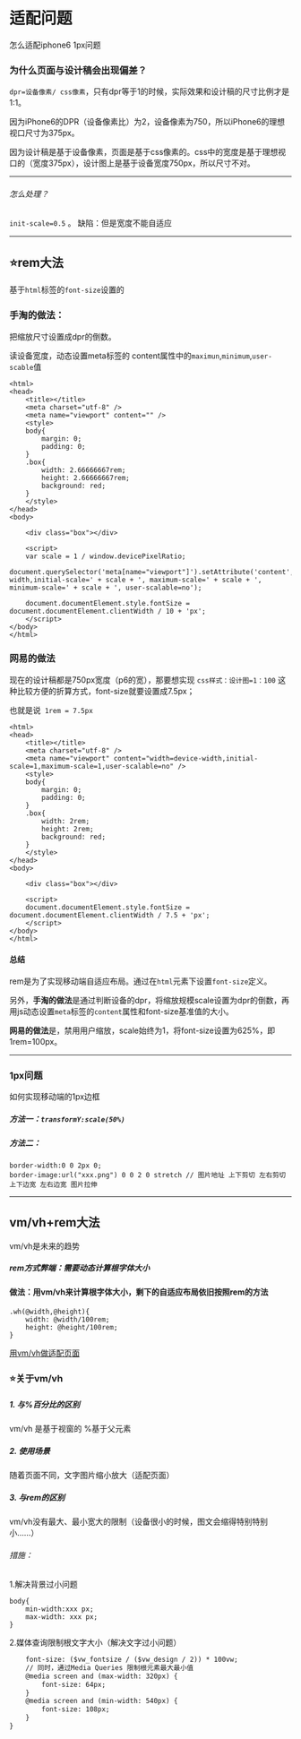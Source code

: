 # 适配问题
怎么适配iphone6
1px问题

### 为什么页面与设计稿会出现偏差？
`dpr=设备像素/ css像素`，只有dpr等于1的时候，实际效果和设计稿的尺寸比例才是1:1。

因为iPhone6的DPR（设备像素比）为2，设备像素为750，所以iPhone6的理想视口尺寸为375px。

因为设计稿是基于设备像素，页面是基于css像素的。css中的宽度是基于理想视口的（宽度375px），设计图上是基于设备宽度750px，所以尺寸不对。

-------

###### 怎么处理？
`init-scale=0.5` 。
缺陷：但是宽度不能自适应

-------


## ⭐️rem大法
基于`html`标签的`font-size`设置的

### 手淘的做法：
把缩放尺寸设置成dpr的倒数。

读设备宽度，动态设置meta标签的 content属性中的`maximun`,`minimum`,`user-scable`值


```
<html>
<head>
    <title></title>
    <meta charset="utf-8" />
    <meta name="viewport" content="" />
    <style>
    body{
        margin: 0;
        padding: 0;
    }
    .box{
        width: 2.66666667rem;
        height: 2.66666667rem;
        background: red;
    }
    </style>
</head>
<body>

    <div class="box"></div>

    <script>
    var scale = 1 / window.devicePixelRatio;
    document.querySelector('meta[name="viewport"]').setAttribute('content','width=device-width,initial-scale=' + scale + ', maximum-scale=' + scale + ', minimum-scale=' + scale + ', user-scalable=no');

    document.documentElement.style.fontSize = document.documentElement.clientWidth / 10 + 'px';
    </script>
</body>
</html>
```

### 网易的做法
现在的设计稿都是750px宽度（p6的宽），那要想实现 `css样式：设计图=1：100` 这种比较方便的折算方式，font-size就要设置成7.5px；

也就是说` 1rem = 7.5px`

```
<html>
<head>
    <title></title>
    <meta charset="utf-8" />
    <meta name="viewport" content="width=device-width,initial-scale=1,maximum-scale=1,user-scalable=no" />
    <style>
    body{
        margin: 0;
        padding: 0;
    }
    .box{
        width: 2rem;
        height: 2rem;
        background: red;
    }
    </style>
</head>
<body>

    <div class="box"></div>

    <script>
    document.documentElement.style.fontSize = document.documentElement.clientWidth / 7.5 + 'px';
    </script>
</body>
</html>
```

#### 总结
rem是为了实现移动端自适应布局。通过在`html`元素下设置`font-size`定义。

另外，**手淘的做法**是通过判断设备的dpr，将缩放规模scale设置为dpr的倒数，再用js动态设置`meta`标签的`content`属性和font-size基准值的大小。

**网易的做法**是，禁用用户缩放，scale始终为1，将font-size设置为625%，即 1rem=100px。

-------
### 1px问题
如何实现移动端的1px边框
##### 方法一：`transformY:scale(50%)`
##### 方法二：

```
border-width:0 0 2px 0;
border-image:url("xxx.png") 0 0 2 0 stretch // 图片地址 上下剪切 左右剪切 上下边宽 左右边宽 图片拉伸
```
-------

## vm/vh+rem大法
vm/vh是未来的趋势

##### rem方式弊端：需要动态计算根字体大小

#### 做法：用vm/vh来计算根字体大小，剩下的自适应布局依旧按照rem的方法

```
.wh(@width,@height){
	width: @width/100rem;
	height: @height/100rem;
}
```
[用vm/vh做适配页面](https://aotu.io/notes/2017/04/28/2017-4-28-CSS-viewport-units/index.html)

### ⭐️关于vm/vh

##### 1. 与%百分比的区别
vm/vh 是基于视窗的
%基于父元素
##### 2. 使用场景
随着页面不同，文字图片缩小放大（适配页面）
##### 3. 与rem的区别
vm/vh没有最大、最小宽大的限制（设备很小的时候，图文会缩得特别特别小……）
###### 措施：

1.解决背景过小问题
```
body{
    min-width:xxx px;
    max-width: xxx px;
}
```

2.媒体查询限制根文字大小（解决文字过小问题）

```html {
    font-size: ($vw_fontsize / ($vw_design / 2)) * 100vw; 
    // 同时，通过Media Queries 限制根元素最大最小值
    @media screen and (max-width: 320px) {
        font-size: 64px;
    }
    @media screen and (min-width: 540px) {
        font-size: 108px;
    }
}
```

